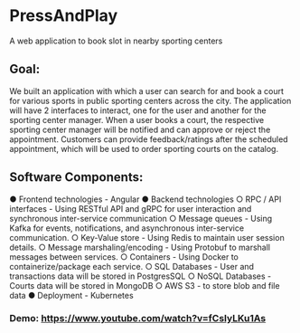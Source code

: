 # PressAndPlay
A web application to book slot in nearby sporting centers

## Goal:
We built an application with which a user can search for and book a court for various sports in public sporting centers across the city. The application will have 2 interfaces to interact, one for the user and another for the sporting center manager. When a user books a court, the respective sporting center manager will be notified and can approve or reject the appointment. Customers can provide feedback/ratings after the scheduled appointment, which will be used to order sporting courts on the catalog.

## Software Components:
● Frontend technologies - Angular
● Backend technologies
  ○ RPC / API interfaces - Using RESTful API and gRPC for user interaction and synchronous inter-service communication
  ○ Message queues - Using Kafka for events, notifications, and asynchronous inter-service communication.
  ○ Key-Value store - Using Redis to maintain user session details.
  ○ Message marshaling/encoding - Using Protobuf to marshall messages
  between services.
  ○ Containers - Using Docker to containerize/package each service.
  ○ SQL Databases - User and transactions data will be stored in PostgresSQL
  ○ NoSQL Databases - Courts data will be stored in MongoDB
  ○ AWS S3 - to store blob and file data
● Deployment - Kubernetes

### Demo: https://www.youtube.com/watch?v=fCsIyLKu1As

